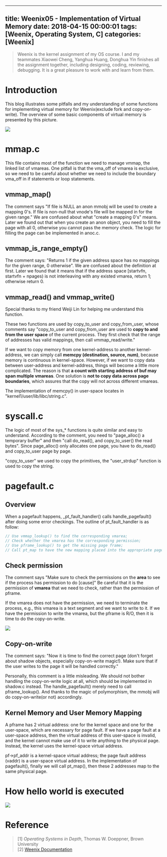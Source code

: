 
---
title: Weenix05 - Implementation of Virtual Memory
date: 2018-04-15 00:00:01
tags: [Weenix, Operating System, C]
categories: [Weenix]
---

> Weenix is the kernel assignment of my OS course. I and my teammates Xiaowei Cheng, Yanghua Huang, Donghua Yin finishes all the assignment together, including designing, coding, reviewing, debugging. It is a great pleasure to work with and learn from them.
 
# Introduction
This blog illustrates some pitfalls and my understanding of some functions for implementing virtual memory for Weenix(exclude fork and copy-on-write). The overview of some basic components of virtual memory is presented by this picture.

<img src="https://bitbucket.org/LarryTaoWang/pictureofblog/raw/master/Weenix/Weenix%20-%20Virtual%20Memory%20Overview/Overview%20of%20Virtual%20memory%20data%20strcure.png">


# mmap.c
This file contains most of the function we need to manage vmmap, the linked list of vmareas. One pitfall is that the vma_off of vmarea is exclusive, so we need to be careful about whether we need to include the boundary vma_off in if statements or loop statements.

## vmmap_map()
The comment says "If file is NULL an anon mmobj will be used to create a mapping 0's.  If file is non-null that vnode's file will be mapped in for the given range." We are confused about what "create a mapping 0's" means. Later we found out that when you create an anon object, you need to fill the page with all 0, otherwise you cannot pass the memory check. The logic for filling the page can be implemented in anoc.c.

## vmmap_is_range_empty()
The comment says: "Returns 1 if the given address space has no mappings for the given range, 0 otherwise". We are confused about the definition at first. Later we found that it means that if the address space [startvfn, startvfn + npages) is not interleaving with any existed vmarea, return 1; otherwise return 0.

## vmmap_read() and vmmap_write()
Special thanks to my friend Weiji Lin for helping me understand this function.

These two functions are used by copy_to_user and copy_from_user, whose comments say "copy_to_user and copy_from_user are used to **copy to and from the user space** of the current process. They first check that the range of addresses has valid mappings, then call vmmap_read/write."

If we want to copy memory from one kernel-address to another kernel-address, we can simply call **memcpy (destination, source, num)**, because memory is continuous in kernel-space. However, if we want to copy data between user-address and kernel-address, things will become a little more complicated. The reason is that **a count with starting address of buf may span multiple vmareas**. One solution is **not to copy data across page boundaries**, which assures that the copy will not across different vmareas.

The implementation of memcpy() in user-space locates in "kernel1/user/lib/libc/string.c".

# syscall.c
The logic of most of the sys_* functions is quite similar and easy to understand. According to the comment, you need to "page_alloc() a temporary buffer" and then "call do_read(), and copy_to_user() the read bytes". Since page_alloc() only allocates one page, you have to do_read() and copy_to_user page by page.

"copy_to_user" we used to copy the primitives, the "user_strdup" function is used to copy the string.

# pagefault.c
## Overview
When a pagefault happens, _pt_fault_handler() calls handle_pagefault() after doing some error checkings.
The outline of pt_fault_handler is as follow:
```C
// Use vmmap_lookup() to find the corresponding vmarea;
// Check whether the vmarea has the corresponding permission;
// Use pframe_lookup() to get the missing page frame;
// Call pt_map to have the new mapping placed into the appropriate page table;
```

## Check permission
The comment says "Make sure to check the permissions on the **area** to see if the process has permission to do [cause]" Be careful that it is the permission of **vmarea** that we need to check, rather than the permission of pframe.

If the vmarea does not have the permission, we need to terminate the process, e.g., this vmarea is a text segment and we want to write to it. If we have the permission to write the vmarea, but the pframe is R/O, then it is time to do the copy-on-write. 

<img src="https://bitbucket.org/LarryTaoWang/pictureofblog/raw/master/Weenix/Weenix06%20-%20Implementation%20of%20Virtual%20Memory/Pagefault.png">


## Copy-on-write
The comment says: "Now it is time to find the correct page (don't forget about shadow objects, especially copy-on-write magic!). Make sure that if the user writes to the page it will be handled correctly."

Personally, this comment is a little misleading. We should not bother handling the copy-on-write logic at all, which should be implemented in shadow.c instead. The handle_pagefault() merely need to call pframe_lookup(). And thanks to the magic of polymorphism, the mmobj will do copy-on-write(or not) accordingly. 

## Kernel Memory and User Memory Mapping 
A pframe has 2 virtual address: one for the kernel space and one for the user-space, which are necessary for page fault. If we have a page fault at a user-space address, then the virtual address of this user-space is invalid, and the kernel cannot make use of it to write anything to the physical page. Instead, the kernel uses the kernel-space virtual address.

pf->pf_addr is a kernel-space virtual address; the page fault address (vaddr) is a user-space virtual address. In the implementation of pagefault(), finally we will call pt_map(), then these 2 addresses map to the same physical page.

# How hello world is executed
<img src = "https://bitbucket.org/LarryTaoWang/pictureofblog/raw/master/Weenix/Weenix06%20-%20Implementation%20of%20Virtual%20Memory/How%20hello%20world%20execute.png">


# Reference
> [1] _Operating Systems in Depth_, Thomas W. Doeppner, Brown University  
> [2] [Weenix Documentation
](https://cs.brown.edu/courses/cs167/content/weenix-doc.pdf)
